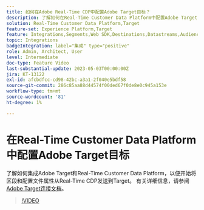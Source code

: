 ```yaml
---
title: 如何在Adobe Real-Time CDP中配置Adobe Target目标？
description: 了解如何在Real-Time Customer Data Platform中配置Adobe Target目标，以便开始将区段和配置文件属性从Real-Time CDP发送到Target。
solution: Real-Time Customer Data Platform,Target
feature-set: Experience Platform,Target
feature: Integrations,Segments,Web SDK,Destinations,Datastreams,Audiences,Experience Targeting
topic: Integrations
badgeIntegration: label="集成" type="positive"
role: Admin, Architect, User
level: Intermediate
doc-type: Feature Video
last-substantial-update: 2023-05-03T00:00:00Z
jira: KT-13122
exl-id: afcbdfcc-cd98-42bc-a3a1-2f040e5bdf58
source-git-commit: 286c85aa88d44574f00ded67f0de8e0c945a153e
workflow-type: tm+mt
source-wordcount: '81'
ht-degree: 1%

---
```


# 在Real-Time Customer Data Platform中配置Adobe Target目标

了解如何集成Adobe Target和Real-Time Customer Data Platform，以便开始将区段和配置文件属性从Real-Time CDP发送到Target。 有关详细信息，请参阅[Adobe Target连接文档](https://experienceleague.adobe.com/docs/experience-platform/destinations/catalog/personalization/adobe-target-connection.html?lang=zh-Hans)。

>[!VIDEO](https://video.tv.adobe.com/v/3449803/?learn=on&enablevpops&captions=chi_hans)
